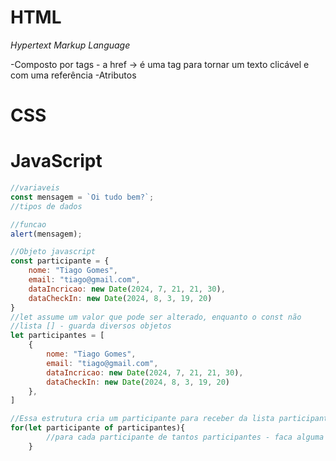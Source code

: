 # HTML  

*Hypertext*
*Markup*
*Language*

-Composto por tags
    - a href -> é uma tag para tornar um texto clicável e com uma referência 
-Atributos

# CSS

# JavaScript
```js
//variaveis
const mensagem = `Oi tudo bem?`;
//tipos de dados

//funcao
alert(mensagem);

//Objeto javascript
const participante = {
    nome: "Tiago Gomes",
    email: "tiago@gmail.com",
    dataIncricao: new Date(2024, 7, 21, 21, 30),
    dataCheckIn: new Date(2024, 8, 3, 19, 20)
}
//let assume um valor que pode ser alterado, enquanto o const não
//lista [] - guarda diversos objetos
let participantes = [
    {
        nome: "Tiago Gomes",
        email: "tiago@gmail.com",
        dataIncricao: new Date(2024, 7, 21, 21, 30),
        dataCheckIn: new Date(2024, 8, 3, 19, 20)
    },
]

//Essa estrutura cria um participante para receber da lista participantes para que assim possa ser inserido no devido html de outra funcao - no caso do exemplo criarNovoParticipante(participante)
for(let participante of participantes){
        //para cada participante de tantos participantes - faca alguma coisa enquanto tiver pessoas nessa lista
    }
```